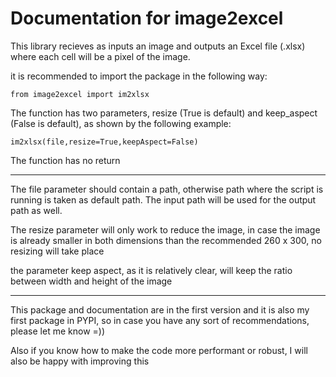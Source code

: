 <h1>Documentation for image2excel</h1>

This library recieves as inputs an image and outputs an Excel file (.xlsx) where each cell will be a pixel of the image.

it is recommended to import the package in the following way:

    from image2excel import im2xlsx

The function has two parameters, resize (True is default) and keep_aspect (False is default), as shown by the following example:

    im2xlsx(file,resize=True,keepAspect=False)

The function has no return

---

The file parameter should contain a path, otherwise path where the script is running is taken as default path. The input path will be used for the output path as well.

The resize parameter will only work to reduce the image, in case the image is already smaller in both dimensions than the recommended 260 x 300, no resizing will take place

the parameter keep aspect, as it is relatively clear, will keep the ratio between width and height of the image 

---

This package and documentation are in the first version and it is also my first package in PYPI, so in case you have any sort of recommendations, please let me know =))

Also if you know how to make the code more performant or robust, I will also be happy with improving this 